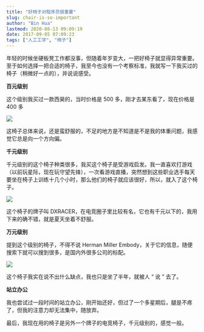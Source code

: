 ```yaml
---
title: "好椅子对程序员很重要"
slug: chair-is-so-important
author: "Bin Hua"
lastmod: 2020-08-13 09:09:19
date: 2017-09-05 07:09:23
tags: ["人工工学", "椅子"]
---
```


年轻的时候坐硬板凳工作都没事，但随着年岁变大，一把好椅子就显得异常重要。至于如何选择一把合适的椅子，我至今也没有一个考察标准，我就写一下我买过的椅子（稍微好一点的），并说说感受。

**百元级别**

这个级别我买过一款西昊的，当时价格是 500 多，刚才去某东看了，现在价格是 400 多

![](/imgs/chair-is-so-important-01.jpg)

这椅子总体来说，还是蛮舒服的，不足的地方是不知道是不是我的体重问题，我感觉它总是向一个方向偏。

**千元级别**

千元级别的这个椅子种类很多，我买这个椅子是受游戏启发。我一直喜欢打游戏（以前玩星际，现在玩守望先锋），一次看游戏直播，突然想到这些职业选手每天要坐在椅子上训练十几个小时，那么他们的椅子就应该很好，所以，就入了这个椅子。

![](/imgs/chair-is-so-important-02.jpg)

这个椅子的牌子叫 DXRACER，在电竞圈子里比较有名，它也有千元以下的，我用下来的确不错，就是夏天坐着不舒服。

**万元级别**

提到这个级别的椅子，不得不说 Herman Miller Embody，关于它的信息，随便搜索下就可以搜到很多，是国内外很多公司的标配。

![](/imgs/chair-is-so-important-03.jpg)

这个椅子我实在说不出什么缺点，我也只是坐了半年，就被人 “ 讹 ” 去了。

**站立办公**

我也尝试过一段时间的站立办公，刚开始还好，但过了一个多星期后，腿是不疼了，但我的注意力却无法集中，随放弃。

最后，我现在用的椅子是另外一个牌子的电竞椅子，千元级别的，感觉一般。